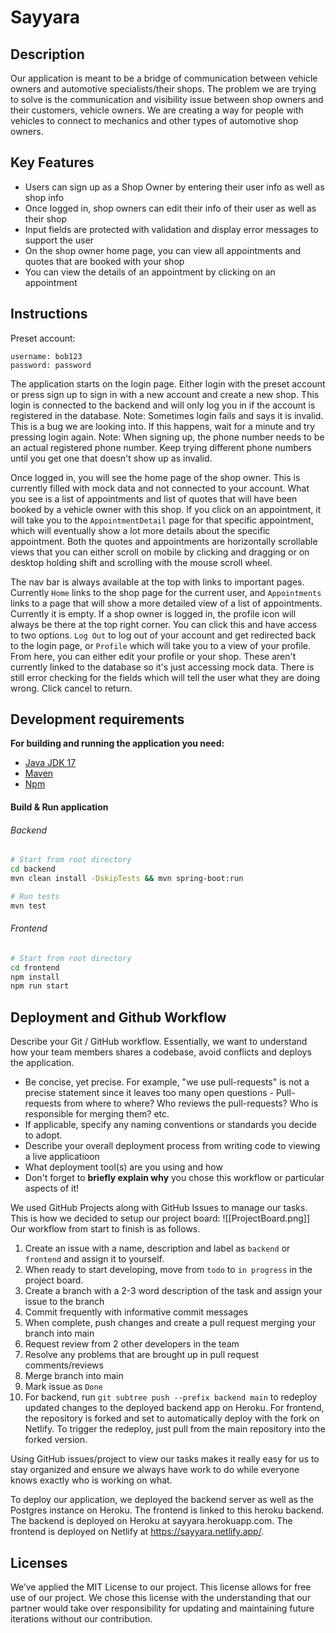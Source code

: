 # Sayyara 

## Description
Our application is meant to be a bridge of communication between vehicle owners and automotive specialists/their shops. The problem we are trying to solve is the communication and visibility issue between shop owners and their customers, vehicle owners. We are creating a way for people with vehicles to connect to mechanics and other types of automotive shop owners.

## Key Features
- Users can sign up as a Shop Owner by entering their user info as well as shop info
- Once logged in, shop owners can edit their info of their user as well as their shop
- Input fields are protected with validation and display error messages to support the user
- On the shop owner home page, you can view all appointments and quotes that are booked with your shop
- You can view the details of an appointment by clicking on an appointment

## Instructions
Preset account:
```
username: bob123
password: password
```

The application starts on the login page. Either login with the preset account or press sign up to sign in with a new account and create a new shop. This login is connected to the backend and will only log you in if the account is registered in the database.
Note: Sometimes login fails and says it is invalid. This is a bug we are looking into. If this happens, wait for a minute and try pressing login again.
Note: When signing up, the phone number needs to be an actual registered phone number. Keep trying different phone numbers until you get one that doesn't show up as invalid.

Once logged in, you will see the home page of the shop owner. This is currently filled with mock data and not connected to your account. What you see is a list of appointments and list of quotes that will have been booked by a vehicle owner with this shop. If you click on an appointment, it will take you to the `AppointmentDetail` page for that specific appointment, which will eventually show a lot more details about the specific appointment. Both the quotes and appointments are horizontally scrollable views that you can either scroll on mobile by clicking and dragging or on desktop holding shift and scrolling with the mouse scroll wheel.

The nav bar is always available at the top with links to important pages. Currently `Home` links to the shop page for the current user, and `Appointments` links to a page that will show a more detailed view of a list of appointments. Currently it is empty. 
If a shop owner is logged in, the profile icon will always be there at the top right corner. You can click this and have access to two options. `Log Out` to log out of your account and get redirected back to the login page, or `Profile` which will take you to a view of your profile. From here, you can either edit your profile or your shop. These aren't currently linked to the database so it's just accessing mock data. There is still error checking for the fields which will tell the user what they are doing wrong. Click cancel to return. 

## Development requirements

**For building and running the application you need:**
- [Java JDK 17](https://www.oracle.com/java/technologies/downloads/#java17)
- [Maven](https://maven.apache.org/)
- [Npm](https://nodejs.org/en/download/)

#### Build & Run application
###### Backend
```bash
# Start from root directory
cd backend
mvn clean install -DskipTests && mvn spring-boot:run

# Run tests
mvn test
```

###### Frontend
```bash
# Start from root directory
cd frontend
npm install
npm run start
```


## Deployment and Github Workflow

Describe your Git / GitHub workflow. Essentially, we want to understand how your team members shares a codebase, avoid conflicts and deploys the application.

* Be concise, yet precise. For example, "we use pull-requests" is not a precise statement since it leaves too many open questions - Pull-requests from where to where? Who reviews the pull-requests? Who is responsible for merging them? etc.
* If applicable, specify any naming conventions or standards you decide to adopt.
* Describe your overall deployment process from writing code to viewing a live applicatioon
* What deployment tool(s) are you using and how
* Don't forget to **briefly explain why** you chose this workflow or particular aspects of it!

We used GitHub Projects along with GitHub Issues to manage our tasks. This is how we decided to setup our project board:
![[ProjectBoard.png]]
Our workflow from start to finish is as follows. 
1. Create an issue with a name, description and label as `backend` or `frontend` and assign it to yourself.
2. When ready to start developing, move from `todo` to `in progress` in the project board.
3. Create a branch with a 2-3 word description of the task and assign your issue to the branch
4. Commit frequently with informative commit messages
5. When complete, push changes and create a pull request merging your branch into main
6. Request review from 2 other developers in the team
7. Resolve any problems that are brought up in pull request comments/reviews
8. Merge branch into main
9. Mark issue as `Done`
10. For backend, run `git subtree push --prefix backend main` to redeploy updated changes to the deployed backend app on Heroku. For frontend, the repository is forked and set to automatically deploy with the fork on Netlify. To trigger the redeploy, just pull from the main repository into the forked version.

Using GitHub issues/project to view our tasks makes it really easy for us to stay organized and ensure we always have work to do while everyone knows exactly who is working on what.

To deploy our application, we deployed the backend server as well as the Postgres instance on Heroku. The frontend is linked to this heroku backend. The backend is deployed on Heroku at sayyara.herokuapp.com. The frontend is deployed on Netlify at https://sayyara.netlify.app/.


## Licenses

We’ve applied the MIT License to our project. This license allows for free use of our project. We chose this license with the understanding that our partner would take over responsibility for updating and maintaining future iterations without our contribution.